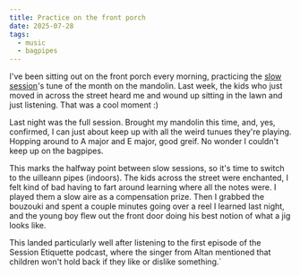 ```yaml
---
title: Practice on the front porch
date: 2025-07-28
tags:
  - music
  - bagpipes
---
```


I've been sitting out on the front porch every morning,
practicing the [slow session](https://woozle.org/slow/)'s tune of the month
on the mandolin.
Last week,
the kids who just moved in across the street heard me and wound up sitting in the lawn and just listening.
That was a cool moment :)

Last night was the full session.
Brought my mandolin this time, and, yes, confirmed,
I can just about keep up with all the weird tunues they're playing.
Hopping around to A major and E major, good greif.
No wonder I couldn't keep up on the bagpipes.

This marks the halfway point between slow sessions,
so it's time to switch to the uilleann pipes (indoors).
The kids across the street were enchanted,
I felt kind of bad having to fart around learning where all the notes were.
I played them a slow aire as a compensation prize.
Then I grabbed the bouzouki and spent a couple minutes going over a reel I learned last night,
and the young boy flew out the front door doing his best notion of what a jig looks like.

This landed particularly well after listening to the first episode of the Session Etiquette podcast,
where the singer from Altan mentioned that children won't hold back if they like or dislike something.`
